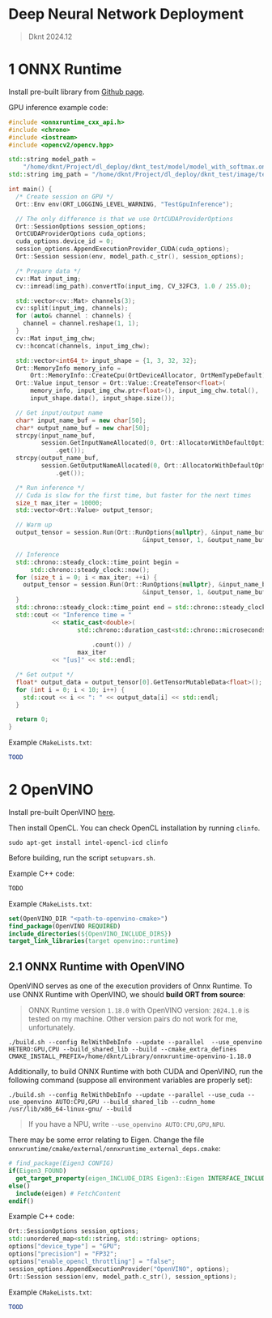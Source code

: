 Deep Neural Network Deployment
===

> Dknt 2024.12

# 1 ONNX Runtime

Install pre-built library from [Github page](https://github.com/microsoft/onnxruntime).

GPU inference example code:

```cpp
#include <onnxruntime_cxx_api.h>
#include <chrono>
#include <iostream>
#include <opencv2/opencv.hpp>

std::string model_path =
    "/home/dknt/Project/dl_deploy/dknt_test/model/model_with_softmax.onnx";
std::string img_path = "/home/dknt/Project/dl_deploy/dknt_test/image/test.jpg";

int main() {
  /* Create session on GPU */
  Ort::Env env(ORT_LOGGING_LEVEL_WARNING, "TestGpuInference");

  // The only difference is that we use OrtCUDAProviderOptions
  Ort::SessionOptions session_options;
  OrtCUDAProviderOptions cuda_options;
  cuda_options.device_id = 0;
  session_options.AppendExecutionProvider_CUDA(cuda_options);
  Ort::Session session(env, model_path.c_str(), session_options);

  /* Prepare data */
  cv::Mat input_img;
  cv::imread(img_path).convertTo(input_img, CV_32FC3, 1.0 / 255.0);

  std::vector<cv::Mat> channels(3);
  cv::split(input_img, channels);
  for (auto& channel : channels) {
    channel = channel.reshape(1, 1);
  }
  cv::Mat input_img_chw;
  cv::hconcat(channels, input_img_chw);

  std::vector<int64_t> input_shape = {1, 3, 32, 32};
  Ort::MemoryInfo memory_info =
      Ort::MemoryInfo::CreateCpu(OrtDeviceAllocator, OrtMemTypeDefault);
  Ort::Value input_tensor = Ort::Value::CreateTensor<float>(
      memory_info, input_img_chw.ptr<float>(), input_img_chw.total(),
      input_shape.data(), input_shape.size());

  // Get input/output name
  char* input_name_buf = new char[50];
  char* output_name_buf = new char[50];
  strcpy(input_name_buf,
         session.GetInputNameAllocated(0, Ort::AllocatorWithDefaultOptions())
             .get());
  strcpy(output_name_buf,
         session.GetOutputNameAllocated(0, Ort::AllocatorWithDefaultOptions())
             .get());

  /* Run inference */
  // Cuda is slow for the first time, but faster for the next times
  size_t max_iter = 10000;
  std::vector<Ort::Value> output_tensor;

  // Warm up
  output_tensor = session.Run(Ort::RunOptions{nullptr}, &input_name_buf,
                                     &input_tensor, 1, &output_name_buf, 1);

  // Inference
  std::chrono::steady_clock::time_point begin =
      std::chrono::steady_clock::now();
  for (size_t i = 0; i < max_iter; ++i) {
    output_tensor = session.Run(Ort::RunOptions{nullptr}, &input_name_buf,
                                     &input_tensor, 1, &output_name_buf, 1);
  }
  std::chrono::steady_clock::time_point end = std::chrono::steady_clock::now();
  std::cout << "Inference time = "
            << static_cast<double>(
                   std::chrono::duration_cast<std::chrono::microseconds>(end -
                                                                         begin)
                       .count()) /
                   max_iter
            << "[us]" << std::endl;

  /* Get output */
  float* output_data = output_tensor[0].GetTensorMutableData<float>();
  for (int i = 0; i < 10; i++) {
    std::cout << i << ": " << output_data[i] << std::endl;
  }

  return 0;
}
```

Example `CMakeLists.txt`:

```cmake
TOOD
```

# 2 OpenVINO

Install pre-built OpenVINO [here](https://storage.openvinotoolkit.org/repositories/openvino/packages/).

Then install OpenCL. You can check OpenCL installation by running `clinfo`.

```shell
sudo apt-get install intel-opencl-icd clinfo
```

Before building, run the script `setupvars.sh`.

Example C++ code:

```cpp
TODO
```

Example `CMakeLists.txt`:

```cmake
set(OpenVINO_DIR "<path-to-openvino-cmake>")
find_package(OpenVINO REQUIRED)
include_directories(${OpenVINO_INCLUDE_DIRS})
target_link_libraries(target openvino::runtime)
```

## 2.1 ONNX Runtime with OpenVINO

OpenVINO serves as one of the execution providers of Onnx Runtime. To use ONNX Runtime with OpenVINO, we should **build ORT from source**:

> ONNX Runtime version `1.18.0` with OpenVINO version: `2024.1.0` is tested on my machine. Other version pairs do not work for me, unfortunately.

```shell
./build.sh --config RelWithDebInfo --update --parallel  --use_openvino HETERO:GPU,CPU --build_shared_lib --build --cmake_extra_defines CMAKE_INSTALL_PREFIX=/home/dknt/Library/onnxruntime-openvino-1.18.0
```

Additionally, to build ONNX Runtime with both CUDA and OpenVINO, run the following command (suppose all environment variables are properly set):

```shell
./build.sh --config RelWithDebInfo --update --parallel --use_cuda --use_openvino AUTO:CPU,GPU --build_shared_lib --cudnn_home /usr/lib/x86_64-linux-gnu/ --build
```

> If you have a NPU, write `--use_openvino AUTO:CPU,GPU,NPU`.

There may be some error relating to Eigen. Change the file `onnxruntime/cmake/external/onnxruntime_external_deps.cmake`:

```cmake
# find_package(Eigen3 CONFIG)
if(Eigen3_FOUND)
  get_target_property(eigen_INCLUDE_DIRS Eigen3::Eigen INTERFACE_INCLUDE_DIRECTORIES)
else()
  include(eigen) # FetchContent
endif()
```

Example C++ code:

```cpp
Ort::SessionOptions session_options;
std::unordered_map<std::string, std::string> options;
options["device_type"] = "GPU";
options["precision"] = "FP32";
options["enable_opencl_throttling"] = "false";
session_options.AppendExecutionProvider("OpenVINO", options);
Ort::Session session(env, model_path.c_str(), session_options);
```

Example `CMakeLists.txt`:

```cmake
TOOD
```




